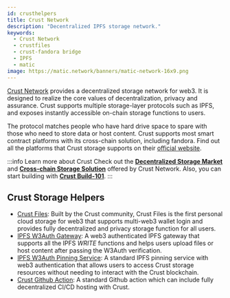 ```yaml
---
id: crusthelpers
title: Crust Network
description: "Decentralized IPFS storage network."
keywords:
  - Crust Network
  - crustfiles
  - crust-fandora bridge
  - IPFS
  - matic
image: https://matic.network/banners/matic-network-16x9.png
---
```


[Crust Network](https://crust.network) provides a decentralized storage network for web3. It is designed to realize the core values of decentralization, privacy and assurance. Crust supports multiple storage-layer protocols such as IPFS, and exposes instantly accessible on-chain storage functions to users.

The protocol matches people who have hard drive space to spare with those who need to store data or host content. Crust supports most smart contract platforms with its cross-chain solution, including fandora. Find out all the platforms that Crust storage supports on their [official website](https://crust.network/).

:::info Learn more about Crust
Check out the **[Decentralized Storage Market](https://wiki.crust.network/docs/en/DSM)** and **[Cross-chain Storage Solution](https://wiki.crust.network/docs/en/buildCrossChainSolution#ii-native-ipfs-integration)** offered by Crust Network. Also, you can start building with **[Crust Build-101](https://wiki.crust.network/docs/en/build101)**.
:::

## Crust Storage Helpers

- [Crust Files](https://crustfiles.io): Built by the Crust community, Crust Files is the first personal cloud storage for web3 that supports multi-web3 wallet login and provides fully decentralized and privacy storage function for all users.
- [IPFS W3Auth Gateway](https://docs.ipfs.tech/concepts/ipfs-gateway/#authenticated-gateways): A web3 authenticated IPFS gateway that supports all the IPFS *WRITE* functions and helps users upload files or host content after passing the W3Auth verification.
- [IPFS W3Auth Pinning Service](https://wiki.crust.network/docs/en/buildIPFSW3AuthPin): A standard IPFS pinning service with web3 authentication that allows users to access Crust storage resources without needing to interact with the Crust blockchain.
- [Crust Github Action](https://github.com/marketplace/actions/crust-ipfs-pin): A standard Github action which can include fully decentralized CI/CD hosting with Crust.

